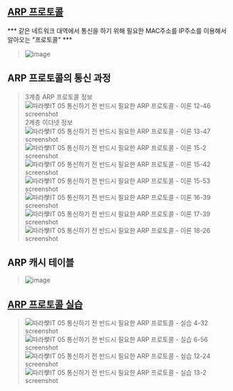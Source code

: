 ## [ARP 프로토콜](https://youtu.be/LDsp-Xb168E?list=PL0d8NnikouEWcF1jJueLdjRIC4HsUlULi)
*** 같은 네트워크 대역에서 통신을 하기 위해 필요한 MAC주소를 IP주소를 이용해서 알아오는 "프로토콜" ***
> ![image](https://github.com/rkdtks0816/CS-Study/assets/72867019/a3239bdd-76ff-4d67-8155-ca9f748e462c)

## ARP 프로토콜의 통신 과정
> 3계층 ARP 프로토콜 정보 
> ![따라學IT  05  통신하기 전 반드시 필요한 ARP 프로토콜 - 이론 12-46 screenshot](https://github.com/rkdtks0816/CS-Study/assets/72867019/fd91e90e-aa55-4f42-911a-8d84df633ea0)
> 2계층 이더넷 정보
> ![따라學IT  05  통신하기 전 반드시 필요한 ARP 프로토콜 - 이론 13-47 screenshot](https://github.com/rkdtks0816/CS-Study/assets/72867019/560c2d17-c4c5-4176-a12d-e14044f4abff)
> ![따라學IT  05  통신하기 전 반드시 필요한 ARP 프로토콜 - 이론 15-2 screenshot](https://github.com/rkdtks0816/CS-Study/assets/72867019/7c07f91b-d80b-44dc-a3bc-fb2b6b49b7e8)
> ![따라學IT  05  통신하기 전 반드시 필요한 ARP 프로토콜 - 이론 15-42 screenshot](https://github.com/rkdtks0816/CS-Study/assets/72867019/ccf39ce9-c566-4089-996f-7acd557082a8)
> ![따라學IT  05  통신하기 전 반드시 필요한 ARP 프로토콜 - 이론 15-53 screenshot](https://github.com/rkdtks0816/CS-Study/assets/72867019/a9ec9af8-3403-48a4-9dc3-6bc6e697f3e3)
> ![따라學IT  05  통신하기 전 반드시 필요한 ARP 프로토콜 - 이론 16-39 screenshot](https://github.com/rkdtks0816/CS-Study/assets/72867019/ad7751c5-bbe6-4aca-af4b-8dad99ac28bf)
> ![따라學IT  05  통신하기 전 반드시 필요한 ARP 프로토콜 - 이론 17-39 screenshot](https://github.com/rkdtks0816/CS-Study/assets/72867019/d2dab5cf-d9cf-49d4-aad1-18bd2febcb5e)
> ![따라學IT  05  통신하기 전 반드시 필요한 ARP 프로토콜 - 이론 18-26 screenshot](https://github.com/rkdtks0816/CS-Study/assets/72867019/84bd5e5b-d9b8-4c5f-9995-4e55c2f797a1)

## ARP 캐시 테이블
> ![image](https://github.com/rkdtks0816/CS-Study/assets/72867019/7db225b6-4c1b-4281-b32d-02a18b09ae71)

## [ARP 프로토콜 실습](https://youtu.be/-M_S50Ga384?list=PL0d8NnikouEWcF1jJueLdjRIC4HsUlULi)

> ![따라學IT  05  통신하기 전 반드시 필요한 ARP 프로토콜 - 실습 4-32 screenshot](https://github.com/rkdtks0816/CS-Study/assets/72867019/172c6a8d-b396-4e8f-bf68-6cae79328c6e)
> ![따라學IT  05  통신하기 전 반드시 필요한 ARP 프로토콜 - 실습 6-56 screenshot](https://github.com/rkdtks0816/CS-Study/assets/72867019/48fa84fb-5cf7-4462-a2b0-1e9c754ae6a1)
> ![따라學IT  05  통신하기 전 반드시 필요한 ARP 프로토콜 - 실습 12-24 screenshot](https://github.com/rkdtks0816/CS-Study/assets/72867019/f5a3f06e-fa7a-4c78-8b9b-ee22506bc6f3)
> ![따라學IT  05  통신하기 전 반드시 필요한 ARP 프로토콜 - 실습 13-2 screenshot](https://github.com/rkdtks0816/CS-Study/assets/72867019/f0ffbbb8-e17a-4738-964b-be3d05646559)

